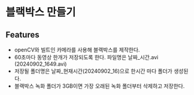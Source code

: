 # 블랙박스 만들기

## Features

- openCV와 빌트인 카메라를 사용해 블랙박스를 제작한다.
- 60초마다 동영상 한개가 저장되도록 한다. 파일명은 날짜_시간.avi (20240902_1649.avi)
- 저장될 폴더명은 날짜_현재시간(20240902_16)으로 한시간 마다 폴더가 생성된다.
- 블랙박스 녹화 폴더가 3GB이면 가장 오래된 녹화 폴더부터 삭제하고 저장한다.
